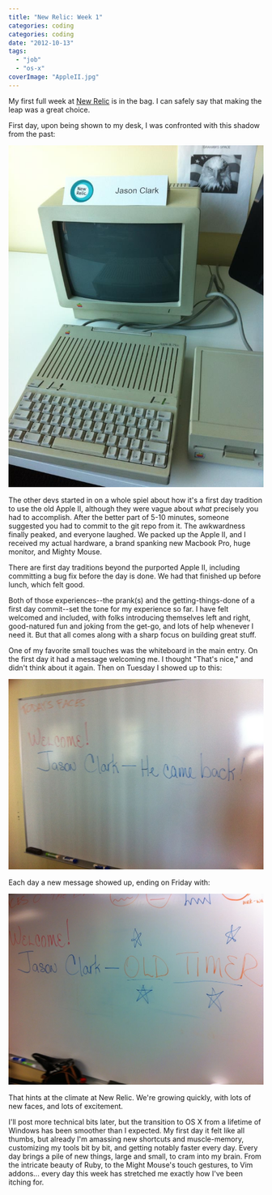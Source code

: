 ```yaml
---
title: "New Relic: Week 1"
categories: coding
categories: coding
date: "2012-10-13"
tags:
  - "job"
  - "os-x"
coverImage: "AppleII.jpg"
---
```


My first full week at [New Relic](https://newrelic.com/) is in the bag. I can safely say that making the leap was a great choice.

First day, upon being shown to my desk, I was confronted with this shadow from the past:


![](/images/AppleII.jpg)


The other devs started in on a whole spiel about how it's a first day tradition to use the old Apple II, although they were vague about _what_ precisely you had to accomplish. After the better part of 5-10 minutes, someone suggested you had to commit to the git repo from it. The awkwardness finally peaked, and everyone laughed. We packed up the Apple II, and I received my actual hardware, a brand spanking new Macbook Pro, huge monitor, and Mighty Mouse.

There are first day traditions beyond the purported Apple II, including committing a bug fix before the day is done. We had that finished up before lunch, which felt good.

Both of those experiences--the prank(s) and the getting-things-done of a first day commit--set the tone for my experience so far. I have felt welcomed and included, with folks introducing themselves left and right, good-natured fun and joking from the get-go, and lots of help whenever I need it. But that all comes along with a sharp focus on building great stuff.

One of my favorite small touches was the whiteboard in the main entry. On the first day it had a message welcoming me. I thought "That's nice," and didn't think about it again. Then on Tuesday I showed up to this:


![](/images/second.jpeg)


Each day a new message showed up, ending on Friday with:


![](/images/friday.jpeg)


That hints at the climate at New Relic. We're growing quickly, with lots of new faces, and lots of excitement.

I'll post more technical bits later, but the transition to OS X from a lifetime of Windows has been smoother than I expected. My first day it felt like all thumbs, but already I'm amassing new shortcuts and muscle-memory, customizing my tools bit by bit, and getting notably faster every day. Every day brings a pile of new things, large and small, to cram into my brain. From the intricate beauty of Ruby, to the Might Mouse's touch gestures, to Vim addons... every day this week has stretched me exactly how I've been itching for.
